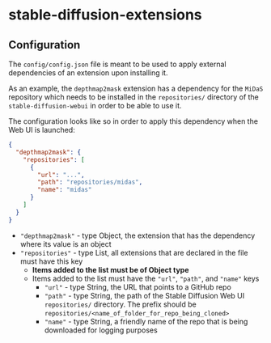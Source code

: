 # stable-diffusion-extensions

## Configuration

The `config/config.json` file is meant to be used to apply external dependencies of an extension upon installing it.

As an example, the `depthmap2mask` extension has a dependency for the `MiDaS` repository which needs to be installed in the `repositories/` directory of the `stable-diffusion-webui` in order to be able to use it.

The configuration looks like so in order to apply this dependency when the Web UI is launched:

```json
{
  "depthmap2mask": {
    "repositories": [
      {
        "url": "...",
        "path": "repositories/midas",
        "name": "midas"
      }
    ]
  }
}
```

- `"depthmap2mask"` - type Object, the extension that has the dependency where its value is an object
- `"repositories"` - type List, all extensions that are declared in the file must have this key
  - **Items added to the list must be of Object type**
  - Items added to the list must have the `"url"`, `"path"`, and `"name"` keys
    - `"url"` - type String, the URL that points to a GitHub repo
    - `"path"` - type String, the path of the Stable Diffusion Web UI `repositories/` directory. The prefix should be `repositories/<name_of_folder_for_repo_being_cloned>`
    - `"name"` - type String, a friendly name of the repo that is being downloaded for logging purposes
